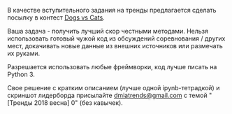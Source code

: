 В качестве вступительного задания на тренды предлагается сделать посылку в контест [Dogs vs Cats](https://www.kaggle.com/c/dogs-vs-cats-redux-kernels-edition).

Ваша задача - получить лучший скор честными методами. Нельзя использовать готовый чужой код из обсуждений соревнования / других мест, докачивать новые данные из внешних источников или размечать их руками.

Разрешается использовать любые фреймворки, код лучше писать на Python 3.

Свое решение с кратким описанием (лучше одной ipynb-тетрадкой) и скриншот лидерборда присылайте dmiatrends@gmail.com с темой "[Тренды 2018 весна] 0" (без кавычек).

